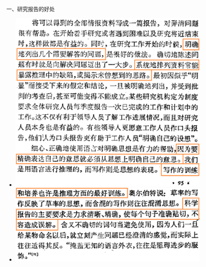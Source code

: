 一、研究报告的好处  
* ![photo](/books/2018040607-TheArtOfScientificInvestigation/photo/023.png)  
* ![photo](/books/2018040607-TheArtOfScientificInvestigation/photo/024.png)  
